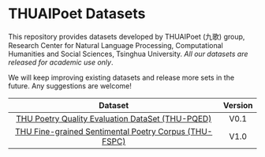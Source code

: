 THUAIPoet Datasets
==========
This repository provides datasets developed by THUAIPoet (九歌) group, Research Center for Natural Language Processing, Computational Humanities and Social Sciences, Tsinghua University. *All our datasets are released for academic use only*.

We will keep improving existing datasets and release more sets in the future. Any suggestions are welcome!

| Dataset | Version |
|:---:|:---:|
| [THU Poetry Quality Evaluation DataSet (THU-PQED)](PQED/) | V0.1 |
| [THU Fine-grained Sentimental Poetry Corpus (THU-FSPC)](FSPC/) | V1.0 |
